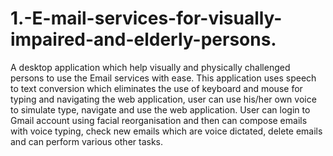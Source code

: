 # 1.-E-mail-services-for-visually-impaired-and-elderly-persons.
A desktop application which help visually and physically challenged persons to use the Email services with ease. This application uses speech to text conversion which eliminates the use of keyboard and mouse for typing and navigating the web application, user can use his/her own voice to simulate type, navigate and use the web application. User can login to Gmail account using facial reorganisation and then can compose emails with voice typing, check new emails which are voice dictated, delete emails and can perform various other tasks.
